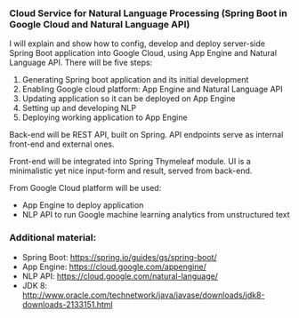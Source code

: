 ### Cloud Service for Natural Language Processing (Spring Boot in Google Cloud and Natural Language API)

I will explain and show how to config, develop and deploy server-side Spring Boot application into Google Cloud, using App Engine and Natural Language API. There will be five steps:

1. Generating Spring boot application and its initial development
2. Enabling Google cloud platform: App Engine and Natural Language API
3. Updating application so it can be deployed on App Engine
4. Setting up and developing NLP
5. Deploying working application to App Engine


Back-end will be REST API, built on Spring. API endpoints serve as internal front-end and external ones.

Front-end will be integrated into Spring Thymeleaf module. UI is a minimalistic yet nice input-form and result, served from back-end.

From Google Cloud platform will be used:
- App Engine to deploy application
- NLP API to run Google machine learning analytics from unstructured text


### Additional material:

- Spring Boot: https://spring.io/guides/gs/spring-boot/
- App Engine: https://cloud.google.com/appengine/
- NLP API: https://cloud.google.com/natural-language/
- JDK 8: http://www.oracle.com/technetwork/java/javase/downloads/jdk8-downloads-2133151.html